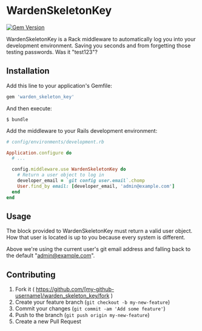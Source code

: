 # WardenSkeletonKey

[![Gem Version](https://badge.fury.io/rb/warden_skeleton_key.svg)](http://badge.fury.io/rb/warden_skeleton_key)

WardenSkeletonKey is a Rack middleware to automatically log you into 
your development environment. Saving you seconds and from forgetting
those testing passwords. Was it "test123"?

## Installation

Add this line to your application's Gemfile:

```ruby
gem 'warden_skeleton_key'
```

And then execute:

    $ bundle

Add the middleware to your Rails development environment:

```ruby
# config/environments/development.rb

Application.configure do
  # ...

  config.middleware.use WardenSkeletonKey do
    # Return a user object to log in
    developer_email = `git config user.email`.chomp
    User.find_by email: [developer_email, 'admin@example.com']
  end
end
```

## Usage

The block provided to WardenSkeletonKey must return a valid user object.
How that user is located is up to you because every system is different.

Above we're using the current user's git email address and falling 
back to the default "admin@example.com".

## Contributing

1. Fork it ( https://github.com/[my-github-username]/warden_skeleton_key/fork )
2. Create your feature branch (`git checkout -b my-new-feature`)
3. Commit your changes (`git commit -am 'Add some feature'`)
4. Push to the branch (`git push origin my-new-feature`)
5. Create a new Pull Request
